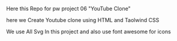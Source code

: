 Here this Repo for pw project 06 "YouTube Clone" 

here we Create Youtube clone using HTML and Taolwind CSS 

We use All Svg In this project and also use font awesome for icons